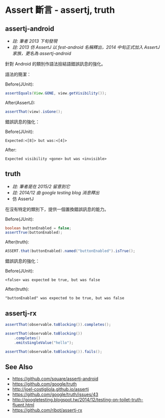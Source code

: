 # Assert 斷言 - assertj, truth

## assertj-android

* *註: 筆者 2013 下旬發現*
* *註: 2013 仿 AssertJ 以 fest-android 名稱釋出，2014 中旬正式加入 AssertJ 家族，更名為 assertj-android*

針對 Android 的類別作語法撿結語錯誤訊息的強化。

語法的簡潔：

Before(JUnit):

```java
assertEquals(View.GONE, view.getVisibility());
```

After(AssertJ):

```java
assertThat(view).isGone();
```

錯誤訊息的強化：

Before(JUnit):

```
Expected:<[8]> but was:<[4]>
```

After:

```
Expected visibility <gone> but was <invisible>
```

## truth

* *註: 筆者是在 2015/2 留意到它*
* *註:  2014/12 由 google testing blog 消息釋出*
* 仿 AssertJ

在沒有特定的類別下，提供一個置換錯誤訊息的能力。

Before(JUnit):

```java
boolean buttonEnabled = false;
assertTrue(buttonEnabled);
```

After(truth):

```java
ASSERT.that(buttonEnabled).named("buttonEnabled").isTrue();
```

錯誤訊息的強化：

Before(JUnit):

```
<false> was expected be true, but was false
```

After(truth):

```
"buttonEnabled" was expected to be true, but was false
```

## assertj-rx

```java
assertThat(observable.toBlocking()).completes();
```

```java
assertThat(observable.toBlocking())
    .completes()
    .emitsSingleValue("hello");
```

```java
assertThat(observable.toBlocking()).fails();
```


## See Also

* https://github.com/square/assertj-android
* https://github.com/google/truth
* http://joel-costigliola.github.io/assertj
* https://github.com/google/truth/issues/43
* http://googletesting.blogspot.tw/2014/12/testing-on-toilet-truth-fluent.html
* https://github.com/ribot/assertj-rx
